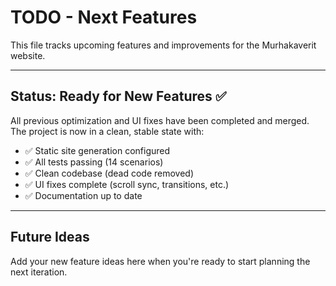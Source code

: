 # TODO - Next Features

This file tracks upcoming features and improvements for the Murhakaverit website.

---

## Status: Ready for New Features ✅

All previous optimization and UI fixes have been completed and merged. The project is now in a clean, stable state with:

- ✅ Static site generation configured
- ✅ All tests passing (14 scenarios)
- ✅ Clean codebase (dead code removed)
- ✅ UI fixes complete (scroll sync, transitions, etc.)
- ✅ Documentation up to date

---

## Future Ideas

Add your new feature ideas here when you're ready to start planning the next iteration.
